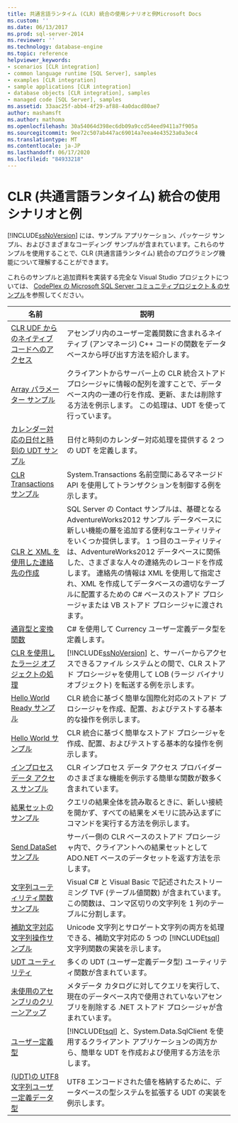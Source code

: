 ```yaml
---
title: 共通言語ランタイム (CLR) 統合の使用シナリオと例Microsoft Docs
ms.custom: ''
ms.date: 06/13/2017
ms.prod: sql-server-2014
ms.reviewer: ''
ms.technology: database-engine
ms.topic: reference
helpviewer_keywords:
- scenarios [CLR integration]
- common language runtime [SQL Server], samples
- examples [CLR integration]
- sample applications [CLR integration]
- database objects [CLR integration], samples
- managed code [SQL Server], samples
ms.assetid: 33aac25f-abb4-4f29-af88-4a0dacd80ae7
author: mashamsft
ms.author: mathoma
ms.openlocfilehash: 30a54064d398ec6db09a9ccd54eed9411a7f905a
ms.sourcegitcommit: 9ee72c507ab447ac69014a7eea4e43523a0a3ec4
ms.translationtype: MT
ms.contentlocale: ja-JP
ms.lasthandoff: 06/17/2020
ms.locfileid: "84933218"
---
```

# <a name="usage-scenarios-and-examples-for-common-language-runtime-clr-integration"></a>CLR (共通言語ランタイム) 統合の使用シナリオと例
  [!INCLUDE[ssNoVersion](../../includes/ssnoversion-md.md)] には、サンプル アプリケーション、パッケージ サンプル、およびさまざまなコーディング サンプルが含まれています。これらのサンプルを使用することで、CLR (共通言語ランタイム) 統合のプログラミング機能について理解することができます。  
  
 これらのサンプルと追加資料を実装する完全な Visual Studio プロジェクトについては、 [CodePlex の Microsoft SQL Server コミュニティプロジェクト & のサンプル](https://go.microsoft.com/fwlink/?LinkID=193935)を参照してください。  
  
|名前|説明|  
|----------|-----------------|  
|[CLR UDF からのネイティブ コードへのアクセス](../../../2014/database-engine/dev-guide/accessing-native-code-from-a-clr-udf.md)|アセンブリ内のユーザー定義関数に含まれるネイティブ (アンマネージ) C++ コードの関数をデータベースから呼び出す方法を紹介します。|  
|[Array パラメーター サンプル](../../../2014/database-engine/dev-guide/array-parameter-sample.md)|クライアントからサーバー上の CLR 統合ストアド プロシージャに情報の配列を渡すことで、データベース内の一連の行を作成、更新、または削除する方法を例示します。 この処理は、UDT を使って行っています。|  
|[カレンダー対応の日付と時刻の UDT サンプル](../../../2014/database-engine/dev-guide/calendar-aware-date-and-time-udt-sample.md)|日付と時刻のカレンダー対応処理を提供する 2 つの UDT を定義します。|  
|[CLR Transactions サンプル](../../../2014/database-engine/dev-guide/clr-transactions-sample.md)|System.Transactions 名前空間にあるマネージド API を使用してトランザクションを制御する例を示します。|  
|[CLR と XML を使用した連絡先の作成](../../../2014/database-engine/dev-guide/contact-creation-using-clr-and-xml.md)|SQL Server の Contact サンプルは、基礎となる AdventureWorks2012 サンプル データベースに新しい機能の層を追加する便利なユーティリティをいくつか提供します。 1 つ目のユーティリティは、AdventureWorks2012 データベースに関係した、さまざまな人々の連絡先のレコードを作成します。 連絡先の情報は XML を使用して指定され、XML を作成してデータベースの適切なテーブルに配置するための C# ベースのストアド プロシージャまたは VB ストアド プロシージャに渡されます。|  
|[通貨型と変換関数](../../../2014/database-engine/dev-guide/currency-type-and-conversion-function.md)|C# を使用して Currency ユーザー定義データ型を定義します。|  
|[CLR を使用したラージ オブジェクトの処理](../../../2014/database-engine/dev-guide/handling-large-objects-using-clr.md)|[!INCLUDE[ssNoVersion](../../includes/ssnoversion-md.md)] と、サーバーからアクセスできるファイル システムとの間で、CLR ストアド プロシージャを使用して LOB (ラージ バイナリ オブジェクト) を転送する例を示します。|  
|[Hello World Ready サンプル](../../../2014/database-engine/dev-guide/hello-world-ready-sample.md)|CLR 統合に基づく簡単な国際化対応のストアド プロシージャを作成、配置、およびテストする基本的な操作を例示します。|  
|[Hello World サンプル](../../../2014/database-engine/dev-guide/hello-world-sample.md)|CLR 統合に基づく簡単なストアド プロシージャを作成、配置、およびテストする基本的な操作を例示します。|  
|[インプロセス データ アクセス サンプル](../../../2014/database-engine/dev-guide/in-process-data-access-sample.md)|CLR インプロセス データ アクセス プロバイダーのさまざまな機能を例示する簡単な関数が数多く含まれています。|  
|[結果セットのサンプル](../../../2014/database-engine/dev-guide/result-set-sample.md)|クエリの結果全体を読み取るときに、新しい接続を開かず、すべての結果をメモリに読み込まずにコマンドを実行する方法を例示します。|  
|[Send DataSet サンプル](../../../2014/database-engine/dev-guide/send-dataset-sample.md)|サーバー側の CLR ベースのストアド プロシージャ内で、クライアントへの結果セットとして ADO.NET ベースのデータセットを返す方法を示します。|  
|[文字列ユーティリティ関数サンプル](../../../2014/database-engine/dev-guide/string-utility-functions-sample.md)|Visual C# と Visual Basic で記述されたストリーミング TVF (テーブル値関数) が含まれています。この関数は、コンマ区切りの文字列を 1 列のテーブルに分割します。|  
|[補助文字対応文字列操作サンプル](../../../2014/database-engine/dev-guide/supplementary-aware-string-manipulation-sample.md)|Unicode 文字列とサロゲート文字列の両方を処理できる、補助文字対応の 5 つの [!INCLUDE[tsql](../../includes/tsql-md.md)] 文字列関数の実装を示します。|  
|[UDT ユーティリティ](../../../2014/database-engine/dev-guide/udt-utilities.md)|多くの UDT (ユーザー定義データ型) ユーティリティ関数が含まれています。|  
|[未使用のアセンブリのクリーンアップ](../../../2014/database-engine/dev-guide/unused-assembly-cleanup.md)|メタデータ カタログに対してクエリを実行して、現在のデータベース内で使用されていないアセンブリを削除する .NET ストアド プロシージャが含まれています。|  
|[ユーザー定義型](../../../2014/database-engine/dev-guide/user-defined-type.md)|[!INCLUDE[tsql](../../includes/tsql-md.md)] と、System.Data.SqlClient を使用するクライアント アプリケーションの両方から、簡単な UDT を作成および使用する方法を示します。|  
|[&#40;UDT&#41;の UTF8 文字列ユーザー定義データ型](../../../2014/database-engine/dev-guide/utf8-string-user-defined-data-type-udt.md)|UTF8 エンコードされた値を格納するために、データベースの型システムを拡張する UDT の実装を例示します。|  
  
  
